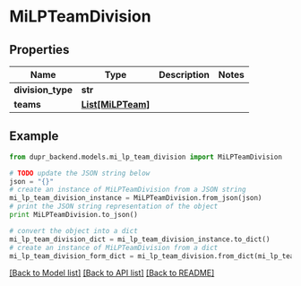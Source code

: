# MiLPTeamDivision


## Properties
Name | Type | Description | Notes
------------ | ------------- | ------------- | -------------
**division_type** | **str** |  | 
**teams** | [**List[MiLPTeam]**](MiLPTeam.md) |  | 

## Example

```python
from dupr_backend.models.mi_lp_team_division import MiLPTeamDivision

# TODO update the JSON string below
json = "{}"
# create an instance of MiLPTeamDivision from a JSON string
mi_lp_team_division_instance = MiLPTeamDivision.from_json(json)
# print the JSON string representation of the object
print MiLPTeamDivision.to_json()

# convert the object into a dict
mi_lp_team_division_dict = mi_lp_team_division_instance.to_dict()
# create an instance of MiLPTeamDivision from a dict
mi_lp_team_division_form_dict = mi_lp_team_division.from_dict(mi_lp_team_division_dict)
```
[[Back to Model list]](../README.md#documentation-for-models) [[Back to API list]](../README.md#documentation-for-api-endpoints) [[Back to README]](../README.md)


